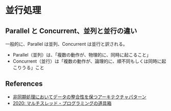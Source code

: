 # 並行処理

## Parallel と Concurrent、並列と並行の違い

一般的に、Parallel は並列、Concurrent は並行と訳される。

- Parallel（並列）は、「複数の動作が、物理的に、同時に起こること」
- Concurrent（並行）は「複数の動作が、論理的に、順不同もしくは同時に起こりうる」こと

## References

- [非同期処理においてデータの整合性を保つアーキテクチャパターン](https://blog.smartbank.co.jp/entry/asynchronous_architecture_patterns)
- [2020: マルチスレッド・プログラミングの道具箱](https://zenn.dev/yohhoy/articles/multithreading-toolbox)
